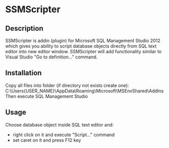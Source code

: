 SSMScripter
===========

Description
-------------
SSMScripter is addin (plugin) for Microsoft SQL Management Studio 2012 which gives you ability 
to script database objects directly from SQL text editor into new editor window.
SSMScripter will add functionality similar to Visual Studio "Go to definition..." command.

Installation
-------------
Copy all files into folder (if directory not exists create one):
C:\Users\{USER_NAME}\AppData\Roaming\Microsoft\MSEnvShared\AddIns
Then execute SQL Management Studio

Usage
-------------
Choose database object inside SQL text editor and:
- right click on it and execute "Script..." command
- set caret on it and press F12 key